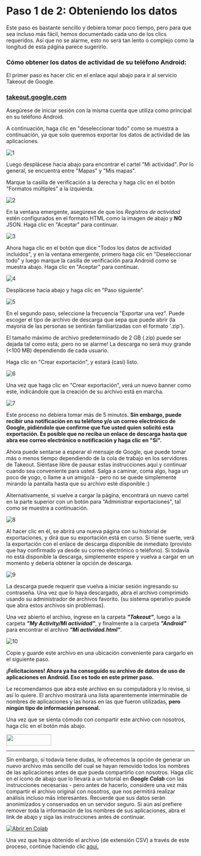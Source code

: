 # Paso 1 de 2: Obteniendo los datos

Este paso es bastante sencillo y debiera tomar poco tiempo, pero para que sea incluso más fácil, hemos documentado cada uno de los clics requeridos. Así que no se alarme, esto no será tan lento o complejo como la longitud de esta página parece sugerirlo.

### Cómo obtener los datos de actividad de su teléfono Android:

El primer paso es hacer clic en el enlace aquí abajo para ir al servicio  Takeout de Google.

### <a href="https://takeout.google.com" target="_blank"> takeout.google.com </a>

Asegúrese de iniciar sesión con la misma cuenta que utiliza como principal en su teléfono Android.

A continuación, haga clic en "deseleccionar todo" como se muestra a continuación, ya que solo queremos exportar los datos de actividad de las aplicaciones.

![1](https://user-images.githubusercontent.com/68754864/96494580-2dd69800-1264-11eb-93a3-8a2270246b41.png)


Luego desplácese hacia abajo para encontrar el cartel "Mi actividad". Por lo general, se encuentra entre "Mapas" y "Mis mapas".

Marque la casilla de verificación a la derecha y haga clic en el botón "Formatos múltiples" a la izquierda.


![2](https://user-images.githubusercontent.com/68754864/96494591-2fa05b80-1264-11eb-8639-2863cdcbf71d.png)


En la ventana emergente, asegúrese de que los *Registros de actividad* estén configurados en el formato HTML como la imagen de abajo y **NO** JSON. Haga clic en "Aceptar" para continuar.


![3](https://user-images.githubusercontent.com/68754864/96494593-3038f200-1264-11eb-87f8-0b629b36ce14.png)


Ahora haga clic en el botón que dice "Todos los datos de actividad incluidos", y en la ventana emergente, primero haga clic en "Deseleccionar todo" y luego marque la casilla de verificación para Android como se muestra abajo. Haga clic en "Aceptar" para continuar.


![4](https://user-images.githubusercontent.com/68754864/96494595-30d18880-1264-11eb-8b41-3469de97fd8c.png)


Desplácese hacia abajo y haga clic en "Paso siguiente".


![5](https://user-images.githubusercontent.com/68754864/96494596-316a1f00-1264-11eb-814e-f31320e5c922.png)


En el segundo paso, seleccione la frecuencia "Exportar una vez". Puede escoger el tipo de archivo de descarga que sepa que puede abrir (la mayoría de las personas se sentirán familiarizadas con el formato '.zip').

El tamaño máximo de archivo predeterminado de 2 GB (.zip) puede ser dejada tal como está; ¡pero no se alarme! La descarga no será muy grande (<100 MB) dependiendo de cada usuario.

Haga clic en "Crear exportación", y estará (casi) listo.

![6](https://user-images.githubusercontent.com/68754864/96494598-3202b580-1264-11eb-8605-0c415020ab06.png)


Una vez que haga clic en "Crear exportación", verá un nuevo banner como este, indicándole que la creación de su archivo está en marcha.

![7](https://user-images.githubusercontent.com/68754864/96494600-329b4c00-1264-11eb-8fc3-c50fc6694cd1.png)

Este proceso no debiera tomar más de 5 minutos. **Sin embargo, puede recibir una notificación en su teléfono y/o un correo electrónico de Google, pidiéndole que confirme que fue usted quien solicitó esta exportación. Es posible que no reciba un enlace de descarga hasta que abra ese correo electrónico o notificación y haga clic en "Sí".**

Ahora puede sentarse a esperar el mensaje de Google, que puede tomar más o menos tiempo dependiendo de la cola de trabajo en los servidores de Takeout. Siéntase libre de pausar estas instrucciones aquí y continuar cuando sea conveniente para usted. Salga a caminar, coma algo, haga un poco de yogo, o llame a un amigo/a - pero no se quede simplemente mirando la pantalla hasta que su archivo esté disponible :)

Alternativamente, si vuelve a cargar la página, encontrará un nuevo cartel en la parte superior con un botón para "Administrar exportaciones", tal como se muestra a continuación.


![8](https://user-images.githubusercontent.com/68754864/96494602-3333e280-1264-11eb-9783-3fd16e0bfc68.png)


Al hacer clic en él, se abrirá una nueva página con su historial de exportaciones, y dirá que su exportación está en curso. Si tiene suerte, verá la exportación con el enlace de descarga disponible de inmediato (provisto que hay confirmado ya desde su correo electrónico o teléfono). Si todavía no está disponible la descarga, simplemente espere y vuelva a cargar en un momento y debería obtener la opción de descarga.


![9](https://user-images.githubusercontent.com/68754864/96494604-33cc7900-1264-11eb-9f82-d90ccdc70ec5.png)


La descarga puede requerir que vuelva a iniciar sesión ingresando su contraseña. Una vez que lo haya descargado, abra el archivo comprimido usando su administrador de archivos favorito. (su sistema operativo puede que abra estos archivos sin problemas).

Una vez abierto el archivo, ingrese en la carpeta ***"Takeout"***, luego a la carpeta ***"My Activity/Mi actividad"***, y finalmente a la carpeta ***"Android"*** para encontrar el archivo ***"Mi actividad.html"***.

![10](https://user-images.githubusercontent.com/68754864/96496886-76dc1b80-1267-11eb-9805-562158c3a71e.png)

Copie y guarde este archivo en una ubicación conveniente para cargarlo en el siguiente paso.

**¡Felicitaciones! Ahora ya ha conseguido su archivo de datos de uso de aplicaciones en Android. Eso es todo en este primer paso.**

Le recomendamos que abra este archivo en su computadora y lo revise, si así lo quiere. El archivo mostrará una lista aparentemente interminable de nombres de aplicaciones y las horas en las que fueron utilizadas, **pero ningún tipo de información personal.**

Una vez que se sienta cómodo con compartir este archivo con nosotros, haga clic en el botón más abajo.

[<img src = "https://user-images.githubusercontent.com/42762378/101690680-9dfae080-3a93-11eb-8552-e4a65f2babfc.png" height = "30" width = "120">](https://delaiglesialab.github.io/DigitalRhythmsProject/es/Questionnaires)

<hr>

Sin embargo, si todavía tiene dudas, le ofrecemos la opción de generar un nuevo archivo más sencillo del cual se hayan removido todos los nombres de las aplicaciones antes de que pueda compartirlo con nosotros. Haga clic en el ícono de abajo que lo llevará a un tutorial en ***Google Colab*** con las instrucciones necesarias - pero antes de hacerlo, considere una vez más compartir el archivo original con nosotros, que nos permitirá realizar análisis incluso más interesantes. Recuerde que sus datos serán anonimizados y conservados en un servidor seguro. Si aún así prefiere remover toda la información de los nombres de sus aplicaciones, abra el link de abajo y siga las instrucciones antes de continuar.

[![Abrir en Colab](https://colab.research.google.com/assets/colab-badge.svg)](https://colab.research.google.com/github/delaiglesialab/DigitalRhythmsProject/blob/main/es/espa%C3%B1ol_Android_Timestamps_Notebook.ipynb)

Una vez que haya obtenido el archivo (de extensión CSV) a través de este proceso, continúe haciendo clic <a href="https://delaiglesialab.github.io/DigitalRhythmsProject/es/Questionnaires"> aquí. </a>
